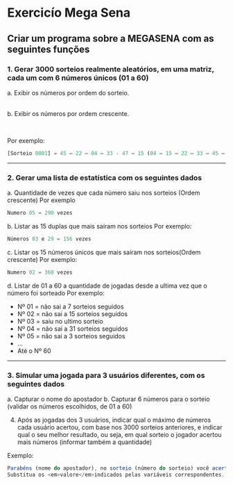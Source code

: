 # Exercicío Mega Sena

## Criar um programa sobre a MEGASENA com as seguintes funções

### 1. Gerar 3000 sorteios realmente aleatórios, em uma matriz, cada um com 6 números únicos (01 a 60)
a. Exibir os números por ordem do sorteio.</p><br/>
b. Exibir os números por ordem crescente.</p><br>

Por exemplo:
```javascript
[Sorteio 0001] = 45 – 22 – 04 – 33 - 47 – 15 (04 – 15 – 22 – 33 – 45 – 47)
```
---

### 2. Gerar uma lista de estatística com os seguintes dados
a. Quantidade de vezes que cada número saiu nos sorteios (Ordem crescente)
Por exemplo
```javascript
Numero 05 = 290 vezes
```
b. Listar as 15 duplas que mais saíram nos sorteios
Por exemplo:
```javascript
Números 03 e 29 = 156 vezes
```
c. Listar os 15 números únicos que mais saíram nos sorteios(Ordem crescente)
Por exemplo:
```javascript
Numero 02 = 360 vezes
```
d. Listar de 01 a 60 a quantidade de jogadas desde a ultima vez que o número foi sorteado
Por exemplo:
* Nº 01 = não sai a 7 sorteios seguidos
* Nº 02 = não sai a 15 sorteios seguidos
* Nº 03 = saiu no ultimo sorteio
* Nº 04 = não sai a 31 sorteios seguidos
* Nº 05 = não sai a 3 sorteios seguidos
* ...
* Até o Nº 60

---

### 3. Simular uma jogada para 3 usuários diferentes, com os seguintes dados

a. Capturar o nome do apostador
b. Capturar 6 números para o sorteio (validar os números escolhidos, de 01 a 60)

4. Após as jogadas dos 3 usuários, indicar qual o máximo de números cada usuário acertou, com base nos 3000 sorteios anteriores, e indicar qual o seu melhor resultado, ou seja, em qual sorteio o jogador acertou mais números (informar também a quantidade)

Exemplo:

```javascript
Parabéns (nome do apostador), no sorteio (número do sorteio) você acertou (quantidade de números números!)
Substitua os <em>valore</em>indicados pelas variáveis correspondentes.
```

